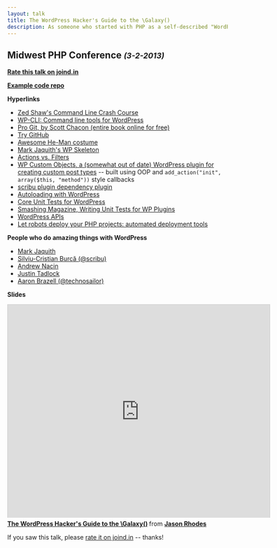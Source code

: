 ```yaml
---
layout: talk
title: The WordPress Hacker's Guide to the \Galaxy()
description: As someone who started with PHP as a self-described "WordPress hacker", I had a hard time finding the path to becoming a knowledgeable programmer. Having now stumbled a short way up that path, I think we can make it easier for anyone who's interested in finding it.
---
```


## Midwest PHP Conference <small>_(3-2-2013)_</small>

**[Rate this talk on joind.in](https://joind.in/8209)**

**[Example code repo](https://github.com/jasonrhodes/hikermatch.com)**

**Hyperlinks**

* [Zed Shaw's Command Line Crash Course](http://cli.learncodethehardway.org/book/)
* [WP-CLI: Command line tools for WordPress](http://wp-cli.org/)
* [Pro Git, by Scott Chacon (entire book online for free)](http://git-scm.com/book)
* [Try GitHub](http://try.github.com)
* [Awesome He-Man costume](http://www.halloweencostumes.com/he-man-costume.html)
* [Mark Jaquith's WP Skeleton](https://github.com/markjaquith/WordPress-Skeleton)
* [Actions vs. Filters](http://wp.smashingmagazine.com/2012/02/16/inside-wordpress-actions-filters/)
* [WP Custom Objects, a (somewhat out of date) WordPress plugin for creating custom post types](https://github.com/jasonrhodes/WP-CustomObjects) -- built using OOP and `add_action("init", array($this, "method"))` style callbacks
* [scribu plugin dependency plugin](https://github.com/scribu/wp-plugin-dependencies)
* [Autoloading with WordPress](http://wordpress.stackexchange.com/questions/63668/autoloading-namespaces-in-wordpress-plugins-themes-can-it-work)
* [Core Unit Tests for WordPress](http://make.wordpress.org/core/handbook/automated-testing/?rdfrom=http%3A%2F%2Fcodex.wordpress.org%2Findex.php%3Ftitle%3DAutomated_Testing%26redirect%3Dno)
* [Smashing Magazine, Writing Unit Tests for WP Plugins](http://coding.smashingmagazine.com/2012/03/07/writing-unit-tests-for-wordpress-plugins/)
* [WordPress APIs](http://codex.wordpress.org/WordPress_APIs)
* [Let robots deploy your PHP projects: automated deployment tools](/2012/12/11/let-robots-deploy.html)


**People who do amazing things with WordPress**

* [Mark Jaquith](http://markjaquith.com/)
* [Silviu-Cristian Burcă (@scribu)](http://scribu.net/)
* [Andrew Nacin](http://nacin.com/)
* [Justin Tadlock](http://justintadlock.com/)
* [Aaron Brazell (@technosailor)](http://technosailor.com/)

**Slides** 

<iframe src="http://www.slideshare.net/slideshow/embed_code/16876126" width="599" height="487" frameborder="0" marginwidth="0" marginheight="0" scrolling="no" style="border:1px solid #CCC;border-width:1px 1px 0;margin-bottom:5px" allowfullscreen webkitallowfullscreen mozallowfullscreen> </iframe> <div style="margin-bottom:5px"> <strong> <a href="http://www.slideshare.net/jasonrhodes/wphackergalaxy-midwestphp" title="The WordPress Hacker&#39;s Guide to the \Galaxy()" target="_blank">The WordPress Hacker&#39;s Guide to the \Galaxy()</a> </strong> from <strong><a href="http://www.slideshare.net/jasonrhodes" target="_blank">Jason Rhodes</a></strong> </div>

If you saw this talk, please [rate it on joind.in](https://joind.in/8209) -- thanks!

